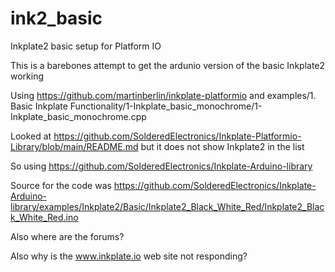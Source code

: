 # ink2_basic
Inkplate2 basic setup for Platform IO

This is a barebones attempt to get the ardunio version of the basic Inkplate2 working 

Using https://github.com/martinberlin/inkplate-platformio and examples/1. Basic Inkplate Functionality/1-Inkplate_basic_monochrome/1-Inkplate_basic_monochrome.cpp



Looked at https://github.com/SolderedElectronics/Inkplate-Platformio-Library/blob/main/README.md but it does not show Inkplate2 in the list 

So using https://github.com/SolderedElectronics/Inkplate-Arduino-library 

Source for the code was https://github.com/SolderedElectronics/Inkplate-Arduino-library/examples/Inkplate2/Basic/Inkplate2_Black_White_Red/Inkplate2_Black_White_Red.ino


Also where are the forums?

Also why is the www.inkplate.io web site not responding?  

